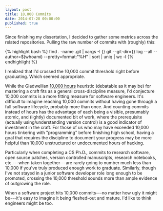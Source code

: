 ```yaml
---
layout: post
title: 10,000 Commits
date: 2014-07-28 00:00:00
published: true
---
```


Since finishing my dissertation, I decided to gather some metrics
across the related repositories. Pulling the raw number of commits
with (roughly) this:

{% highlight bash %}
find . -name .git
    | xargs -I {} git --git-dir={} log
                      --all
                      --author=$(whoami)
                      --pretty=format:"%H"
    | sort | uniq | wc -l
{% endhighlight %}

I realized that I'd crossed the 10,000 commit threshold right before
graduating. Which seemed appropriate.

While the Gladwellian [10,000 hours][1] heuristic (debatable as it may
be) for mastering a craft fits as a general cross-discipline measure,
I'd conjecture 10,000 commits is a more fitting measure for software
engineers. It's difficult to imagine reaching 10,000 commits without
having gone through a full software lifecycle, probably more than
once. And counting commits instead of hours has the advantage of each
being a visible, presumably atomic, and (lightly) documented bit of
work, where the prerequisite (actually using/understanding version
control) is a good indicator of investment in the craft. For those of
us who may have exceeded 10,000 hours tinkering with "programming"
before finishing high school, having a goal that requires the
discipline to document your progress may be more helpful than 10,000
unstructured or undocumented hours of hacking.

Particularly when completing a CS Ph.D., commits to research software,
open source patches, version controlled manuscripts, research
notebooks, etc.---when taken together---are rarely going to number
much less than 10,000 if you've truly produced enough work to
graduate.  Similarly, though I've not stayed in a junior software
developer role long enough to be promoted, crossing the 10,000
threshold sounds more than ample evidence of outgrowing the role.

When a software project hits 10,000 commits---no matter how ugly it
might be---it's easy to imagine it being fleshed-out and mature.  I'd
like to think engineers might be too.

[1]: http://en.wikipedia.org/wiki/Outliers_(book)
